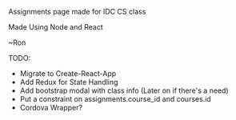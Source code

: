 Assignments page made for IDC CS class

Made Using Node and React

~Ron

TODO: 
* Migrate to Create-React-App
* Add Redux for State Handling
* Add bootstrap modal with class info (Later on if there's a need)
* Put a constraint on assignments.course_id and courses.id
* Cordova Wrapper?

